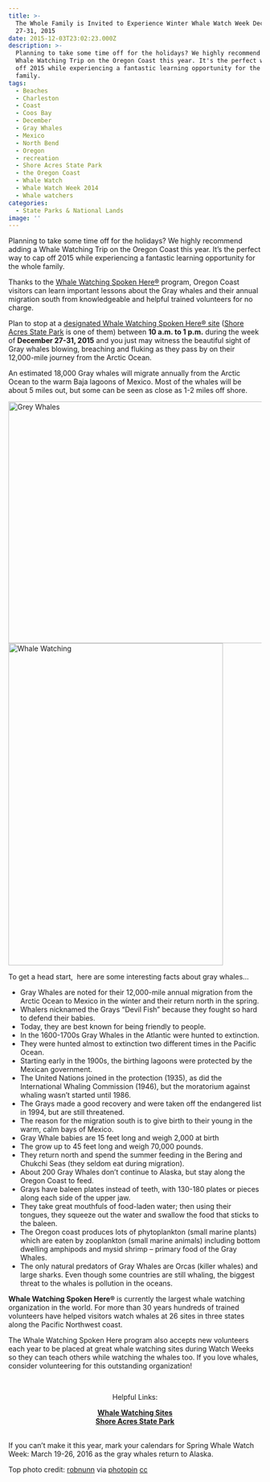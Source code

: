 ```yaml
---
title: >-
  The Whole Family is Invited to Experience Winter Whale Watch Week December
  27-31, 2015
date: 2015-12-03T23:02:23.000Z
description: >-
  Planning to take some time off for the holidays? We highly recommend adding a
  Whale Watching Trip on the Oregon Coast this year. It's the perfect way to cap
  off 2015 while experiencing a fantastic learning opportunity for the whole
  family.
tags:
  - Beaches
  - Charleston
  - Coast
  - Coos Bay
  - December
  - Gray Whales
  - Mexico
  - North Bend
  - Oregon
  - recreation
  - Shore Acres State Park
  - the Oregon Coast
  - Whale Watch
  - Whale Watch Week 2014
  - Whale watchers
categories:
  - State Parks & National Lands
image: ''
---
```

Planning to take some time off for the holidays? We highly recommend adding a Whale Watching Trip on the Oregon Coast this year. It&#8217;s the perfect way to cap off 2015 while experiencing a fantastic learning opportunity for the whole family.

Thanks to the <a href="http://www.whalespoken.org/" target="_blank">Whale Watching Spoken Here®</a> program, Oregon Coast visitors can learn important lessons about the Gray whales and their annual migration south from knowledgeable and helpful trained volunteers for no charge.

Plan to stop at a [designated Whale Watching Spoken Here® site](https://www.google.com/maps/d/viewer?hl=en&t=m&msa=0&z=7&source=embed&ie=UTF8&mid=zweC21xpv7NQ.krK2xC0y40W4) (<a href="http://www.oregonstateparks.org/park_97.php" target="_blank">Shore Acres State Park</a> is one of them) between **10 a.m. to 1 p.m.** during the week of **December 27-31, 2015** and you just may witness the beautiful sight of Gray whales blowing, breaching and fluking as they pass by on their 12,000-mile journey from the Arctic Ocean.

An estimated 18,000 Gray whales will migrate annually from the Arctic Ocean to the warm Baja lagoons of Mexico. Most of the whales will be about 5 miles out, but some can be seen as close as 1-2 miles off shore.

<img class="aligncenter size-large wp-image-64431" src="/wp-content/uploads/2014/11/medium_2294778221.jpg" alt="Grey Whales" width="640" height="480" srcset="/wp-content/uploads/2014/11/medium_2294778221.jpg 640w, /wp-content/uploads/2014/11/medium_2294778221-177x133.jpg 177w" sizes="(max-width: 640px) 100vw, 640px" />

<img class="wp-image-64429 size-large alignright" src="/wp-content/uploads/2014/11/952VMdT6ihH5aQX6zh6pcQ5S0mtA_HYzZQe5aIb0EaA.jpg" alt="Whale Watching" width="427" height="640" srcset="/wp-content/uploads/2014/11/952VMdT6ihH5aQX6zh6pcQ5S0mtA_HYzZQe5aIb0EaA.jpg 427w, /wp-content/uploads/2014/11/952VMdT6ihH5aQX6zh6pcQ5S0mtA_HYzZQe5aIb0EaA-80x120.jpg 80w, /wp-content/uploads/2014/11/952VMdT6ihH5aQX6zh6pcQ5S0mtA_HYzZQe5aIb0EaA-88x133.jpg 88w" sizes="(max-width: 427px) 100vw, 427px" />

To get a head start,  here are some interesting facts about gray whales&#8230;

  * Gray Whales are noted for their 12,000-mile annual migration from the Arctic Ocean to Mexico in the winter and their return north in the spring.
  * Whalers nicknamed the Grays &#8220;Devil Fish&#8221; because they fought so hard to defend their babies.
  * Today, they are best known for being friendly to people.
  * In the 1600-1700s Gray Whales in the Atlantic were hunted to extinction.
  * They were hunted almost to extinction two different times in the Pacific Ocean.
  * Starting early in the 1900s, the birthing lagoons were protected by the Mexican government.
  * The United Nations joined in the protection (1935), as did the International Whaling Commission (1946), but the moratorium against whaling wasn&#8217;t started until 1986.
  * The Grays made a good recovery and were taken off the endangered list in 1994, but are still threatened.
  * The reason for the migration south is to give birth to their young in the warm, calm bays of Mexico.
  * Gray Whale babies are 15 feet long and weigh 2,000 at birth
  * The grow up to 45 feet long and weigh 70,000 pounds.
  * They return north and spend the summer feeding in the Bering and Chukchi Seas (they seldom eat during migration).
  * About 200 Gray Whales don&#8217;t continue to Alaska, but stay along the Oregon Coast to feed.
  * Grays have baleen plates instead of teeth, with 130-180 plates or pieces along each side of the upper jaw.
  * They take great mouthfuls of food-laden water; then using their tongues, they squeeze out the water and swallow the food that sticks to the baleen.
  * The Oregon coast produces lots of phytoplankton (small marine plants) which are eaten by zooplankton (small marine animals) including bottom dwelling amphipods and mysid shrimp &#8211; primary food of the Gray Whales.
  * The only natural predators of Gray Whales are Orcas (killer whales) and large sharks. Even though some countries are still whaling, the biggest threat to the whales is pollution in the oceans.

**Whale Watching Spoken Here®** is currently the largest whale watching organization in the world. For more than 30 years hundreds of trained volunteers have helped visitors watch whales at 26 sites in three states along the Pacific Northwest coast.

The Whale Watching Spoken Here program also accepts new volunteers each year to be placed at great whale watching sites during Watch Weeks so they can teach others while watching the whales too. If you love whales, consider volunteering for this outstanding organization!

&nbsp;

<p style="text-align: center;">
  Helpful Links:
</p>

<p style="text-align: center;">
  <strong><a href="http://www.whalespoken.org/OPRD/PARKS/WhaleWatchingCenter/watch_sites.shtml" target="_blank">Whale Watching Sites</a></strong><br /> <strong><a href="http://www.oregonstateparks.org/park_97.php" target="_blank"> Shore Acres State Park</a></strong><br /> <strong><strong><br /> </strong></strong>
</p>

If you can&#8217;t make it this year, mark your calendars for Spring Whale Watch Week: March 19-26, 2016 as the gray whales return to Alaska.

Top photo credit: [robnunn](https://www.flickr.com/photos/robnunn/12866878233/) via [photopin](http://photopin.com) [cc](http://creativecommons.org/licenses/by-nc/2.0/)
